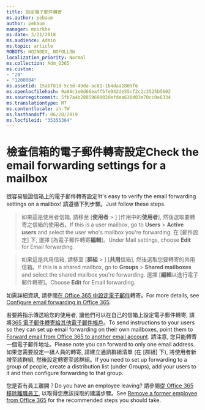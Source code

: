```yaml
---
title: 設定電子郵件轉寄
ms.author: pebaum
author: pebaum
manager: mnirkhe
ms.date: 3/21/2018
ms.audience: Admin
ms.topic: article
ROBOTS: NOINDEX, NOFOLLOW
localization_priority: Normal
ms.collection: Adm_O365
ms.custom:
- "20"
- "1200004"
ms.assetid: 15abf81d-5c5d-49da-ac81-1b4daa1809f6
ms.openlocfilehash: 9a88c1e0d66eaff5fe942de55cf2c2c3525b5602
ms.sourcegitcommit: 5fb7a4b28859690020efdea630d03e70cc0e6334
ms.translationtype: MT
ms.contentlocale: zh-TW
ms.lasthandoff: 06/28/2019
ms.locfileid: "35355364"
---
```

# <a name="check-the-email-forwarding-settings-for-a-mailbox"></a><span data-ttu-id="f62e8-102">檢查信箱的電子郵件轉寄設定</span><span class="sxs-lookup"><span data-stu-id="f62e8-102">Check the email forwarding settings for a mailbox</span></span>

<span data-ttu-id="f62e8-103">很容易驗證信箱上的電子郵件轉寄設定!</span><span class="sxs-lookup"><span data-stu-id="f62e8-103">It's easy to verify the email forwarding settings on a mailbox!</span></span> <span data-ttu-id="f62e8-104">請遵循下列步驟。</span><span class="sxs-lookup"><span data-stu-id="f62e8-104">Just follow these steps.</span></span>
  
> <span data-ttu-id="f62e8-105">如果這是使用者信箱, 請移至 [**使用者** \> ] [作用中的**使用者**], 然後選取要轉寄之信箱的使用者。</span><span class="sxs-lookup"><span data-stu-id="f62e8-105">If this is a user mailbox, go to **Users** \> **Active users** and select the user who's mailbox you're forwarding.</span></span> <span data-ttu-id="f62e8-106">在 [郵件設定] 下, 選擇 [為電子郵件轉寄**編輯**]。</span><span class="sxs-lookup"><span data-stu-id="f62e8-106">Under Mail settings, choose **Edit** for Email forwarding.</span></span>
    
> <span data-ttu-id="f62e8-107">如果這是共用信箱, 請移至 [**群組** \> ] [**共用**信箱], 然後選取您要轉寄的共用信箱。</span><span class="sxs-lookup"><span data-stu-id="f62e8-107">If this is a shared mailbox, go to **Groups** \> **Shared mailboxes** and select the shared mailbox you're forwarding.</span></span> <span data-ttu-id="f62e8-108">選擇 [**編輯**以進行電子郵件轉寄]。</span><span class="sxs-lookup"><span data-stu-id="f62e8-108">Choose **Edit** for Email forwarding.</span></span>

<span data-ttu-id="f62e8-109">如需詳細資訊, 請參閱[在 Office 365 中設定電子郵件](https://support.office.com/article/Configure-email-forwarding-in-Office-365-ab5eb117-0f22-4fa7-a662-3a6bdb0add74)轉寄。</span><span class="sxs-lookup"><span data-stu-id="f62e8-109">For more details, see [Configure email forwarding in Office 365](https://support.office.com/article/Configure-email-forwarding-in-Office-365-ab5eb117-0f22-4fa7-a662-3a6bdb0add74).</span></span>
  
<span data-ttu-id="f62e8-110">若要將指示傳送給您的使用者, 讓他們可以在自己的信箱上設定電子郵件轉寄, 請將[365 電子郵件轉寄給其他電子郵件帳戶](https://support.office.com/article/Forward-email-from-Office-365-to-another-email-account-1ed4ee1e-74f8-4f53-a174-86b748ff6a0e)。</span><span class="sxs-lookup"><span data-stu-id="f62e8-110">To send instructions to your users so they can set up email forwarding on their own mailboxes, point them to [Forward email from Office 365 to another email account](https://support.office.com/article/Forward-email-from-Office-365-to-another-email-account-1ed4ee1e-74f8-4f53-a174-86b748ff6a0e).</span></span> <span data-ttu-id="f62e8-111">請注意, 您只能轉寄一個電子郵件地址。</span><span class="sxs-lookup"><span data-stu-id="f62e8-111">Please note you can forward to only one email address.</span></span> <span data-ttu-id="f62e8-112">如果您需要設定一組人員的轉寄, 請建立通訊群組清單 (在 [群組] 下), 將使用者新增至該群組, 然後設定轉寄至該群組。</span><span class="sxs-lookup"><span data-stu-id="f62e8-112">If you need to set up forwarding to a group of people, create a distribution list (under Groups), add your users to it and then configure forwarding to that group.</span></span>
  
<span data-ttu-id="f62e8-113">您是否有員工離開？</span><span class="sxs-lookup"><span data-stu-id="f62e8-113">Do you have an employee leaving?</span></span> <span data-ttu-id="f62e8-114">請參閱[從 Office 365 移除離職員工](https://support.office.com/article/Remove-a-former-employee-from-Office-365-44d96212-4d90-4027-9aa9-a95eddb367d1.aspx), 以取得您應該採取的建議步驟。</span><span class="sxs-lookup"><span data-stu-id="f62e8-114">See [Remove a former employee from Office 365](https://support.office.com/article/Remove-a-former-employee-from-Office-365-44d96212-4d90-4027-9aa9-a95eddb367d1.aspx) for the recommended steps you should take.</span></span>
  